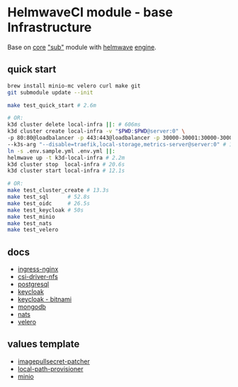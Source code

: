 # HelmwaveCI module - base Infrastructure

Base on [core](https://github.com/HelmCI/ci) ["sub"](ci/README.md) module with [helmwave](https://github.com/helmwave/helmwave) [engine](https://github.com/HelmCI/ci/blob/main/helmwave/helmwave.tpl).

## quick start 

```sh
brew install minio-mc velero curl make git
git submodule update --init

make test_quick_start # 2.6m

# OR:
k3d cluster delete local-infra ||: # 606ms
k3d cluster create local-infra -v "$PWD:$PWD@server:0" \
-p 80:80@loadbalancer -p 443:443@loadbalancer -p 30000-30001:30000-30001@server:0 \
--k3s-arg "--disable=traefik,local-storage,metrics-server@server:0" # 13.3s
ln -s .env.sample.yml .env.yml ||:
helmwave up -t k3d-local-infra # 2.2m
k3d cluster stop  local-infra # 20.6s
k3d cluster start local-infra # 12.1s

# OR:
make test_cluster_create # 13.3s
make test_sql      # 52.8s
make test_oidc     # 26.5s
make test_keycloak # 50s
make test_minio
make test_nats
make test_velero
```

## docs

- [ingress-nginx](src/lib/ingress-nginx/ingress.md)
- [csi-driver-nfs](src/lib/csi-driver-nfs/csi-driver-nfs.md)
- [postgresql](src/lib/postgresql/postgresql.md)
- [keycloak](src/lib/app/oidc.md)
- [keycloak - bitnami](src/lib/keycloak/keycloak.md)
- [mongodb](src/lib/mongodb/mongo.md)
- [nats](src/lib/nats/nats.tpl)
- [velero](src/lib/velero/velero.md)

## values template

- [imagepullsecret-patcher](src/lib/imagepullsecret-patcher/pull.tpl)
- [local-path-provisioner](src/lib/local-path-provisioner/local-path.tpl)
- [minio](src/lib/minio/minio.tpl)
